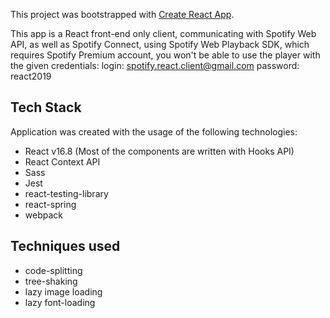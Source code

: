 This project was bootstrapped with [Create React App](https://github.com/facebook/create-react-app).

This app is a React front-end only client, communicating with Spotify Web API, as well as Spotify Connect,
using Spotify Web Playback SDK, which requires Spotify Premium account, you won't be able to use the player with the given credentials:
login: spotify.react.client@gmail.com
password: react2019

## Tech Stack

Application was created with the usage of the following technologies:

- React v16.8 (Most of the components are written with Hooks API)
- React Context API
- Sass
- Jest
- react-testing-library
- react-spring
- webpack

## Techniques used

- code-splitting
- tree-shaking
- lazy image loading
- lazy font-loading
